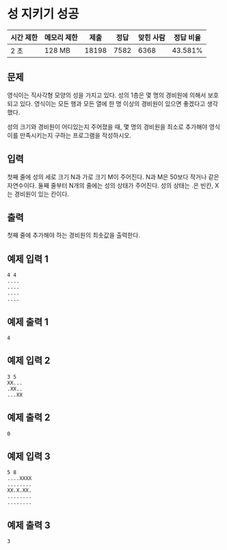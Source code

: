 # 성 지키기 성공

| 시간 제한 | 메모리 제한 | 제출 | 정답 | 맞힌 사람 | 정답 비율 |
| --- | --- | --- | --- | --- | --- |
| 2 초 | 128 MB | 18198 | 7582 | 6368 | 43.581% |

## 문제

영식이는 직사각형 모양의 성을 가지고 있다. 성의 1층은 몇 명의 경비원에 의해서 보호되고 있다. 영식이는 모든 행과 모든 열에 한 명 이상의 경비원이 있으면 좋겠다고 생각했다.

성의 크기와 경비원이 어디있는지 주어졌을 때, 몇 명의 경비원을 최소로 추가해야 영식이를 만족시키는지 구하는 프로그램을 작성하시오.

## 입력

첫째 줄에 성의 세로 크기 N과 가로 크기 M이 주어진다. N과 M은 50보다 작거나 같은 자연수이다. 둘째 줄부터 N개의 줄에는 성의 상태가 주어진다. 성의 상태는 .은 빈칸, X는 경비원이 있는 칸이다.

## 출력

첫째 줄에 추가해야 하는 경비원의 최솟값을 출력한다.

## 예제 입력 1

```
4 4
....
....
....
....

```

## 예제 출력 1

```
4
```

## 예제 입력 2

```
3 5
XX...
.XX..
...XX

```

## 예제 출력 2

```
0

```

## 예제 입력 3

```
5 8
....XXXX
........
XX.X.XX.
........
........

```

## 예제 출력 3

```
3
```
